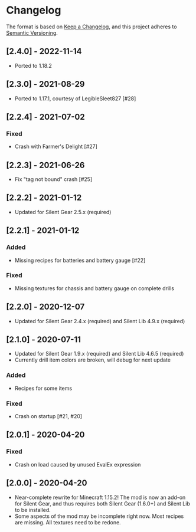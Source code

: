 # Changelog

The format is based on [Keep a Changelog](https://keepachangelog.com/en/1.0.0/),
and this project adheres to [Semantic Versioning](https://semver.org/spec/v2.0.0.html).

## [2.4.0] - 2022-11-14
- Ported to 1.18.2

## [2.3.0] - 2021-08-29
- Ported to 1.17.1, courtesy of LegibleSleet827 [#28]

## [2.2.4] - 2021-07-02
### Fixed
- Crash with Farmer's Delight [#27]

## [2.2.3] - 2021-06-26
- Fix "tag not bound" crash [#25]

## [2.2.2] - 2021-01-12
- Updated for Silent Gear 2.5.x (required)

## [2.2.1] - 2021-01-12
### Added
- Missing recipes for batteries and battery gauge [#22]
### Fixed
- Missing textures for chassis and battery gauge on complete drills

## [2.2.0] - 2020-12-07
- Updated for Silent Gear 2.4.x (required) and Silent Lib 4.9.x (required)

## [2.1.0] - 2020-07-11
- Updated for Silent Gear 1.9.x (required) and Silent Lib 4.6.5 (required)
- Currently drill item colors are broken, will debug for next update
### Added
- Recipes for some items
### Fixed
- Crash on startup [#21, #20]

## [2.0.1] - 2020-04-20
### Fixed
- Crash on load caused by unused EvalEx expression

## [2.0.0] - 2020-04-20
- Near-complete rewrite for Minecraft 1.15.2! The mod is now an add-on for Silent Gear, and thus requires both Silent Gear (1.6.0+) and Silent Lib to be installed.
- Some aspects of the mod may be incomplete right now. Most recipes are missing. All textures need to be redone.
